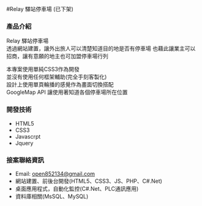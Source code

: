 #Relay 驛站停車場 (已下架)

### 產品介紹

Relay 驛站停車場  
透過網站建置，讓外出旅人可以清楚知道目的地是否有停車場
也藉此讓業主可以招商，讓有意願的地主也可加盟停車場行列  


本專案使用單純CSS3作為開發  
並沒有使用任何框架輔助(完全手刻客製化)  
設計上使用單頁輪播的感覺作為畫面切換搭配  
GoogleMap API 讓使用著知道各個停車場所在位置


### 開發技術
* HTML5
* CSS3
* Javascrpt
* Jquery


### 接案聯絡資訊
* Email: open852134@gmail.com
* 網站建置、前後台開發(HTML5、CSS3、JS、PHP、C#.Net)
* 桌面應用程式，自動化監控(C#.Net、PLC通訊應用)
* 資料庫相關(MsSQL、MySQL)   
